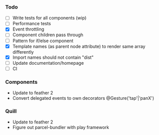 ### Todo

- [ ] Write tests for all components (wip)
- [ ] Performance tests
- [x] Event throttling
- [ ] Component children pass through
- [ ] Pattern for if/else component
- [x] Template names (as parent node attribute) to render same array differently  
- [x] Import names should not contain "dist"
- [ ] Update documentation/homepage
- [ ] CI

### Components

- Update to feather 2
- Convert delegated events to own decorators @Gesture('tap'|'panX')

### Quill

- Update to feather 2
- Figure out parcel-bundler with play framework
